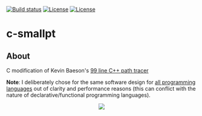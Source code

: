 [![Build status][s1]][av] [![License][s2]][co] [![License][s3]][li]

[s1]: https://ci.appveyor.com/api/projects/status/wcr7hxuse9g7r0hc?svg=true
[s2]: https://api.codacy.com/project/badge/Grade/b943cd5e883d48dcb308a23a15ea5aa5
[s3]: https://img.shields.io/badge/license-MIT-blue.svg

[av]: https://ci.appveyor.com/project/matt77hias/c-smallpt
[co]: https://www.codacy.com/app/matt77hias/c-smallpt?utm_source=github.com&amp;utm_medium=referral&amp;utm_content=matt77hias/c-smallpt&amp;utm_campaign=Badge_Grade
[li]: https://raw.githubusercontent.com/matt77hias/c-smallpt/master/LICENSE.txt

# c-smallpt

## About
C modification of Kevin Baeson's [99 line C++ path tracer](http://www.kevinbeason.com/smallpt/)

**Note**: I deliberately chose for the same software design for [all programming languages](https://github.com/matt77hias/smallpt) out of clarity and performance reasons (this can conflict with the nature of declarative/functional programming languages).

<p align="center"><img src="https://github.com/matt77hias/smallpt/blob/master/res/image.png" ></p>
